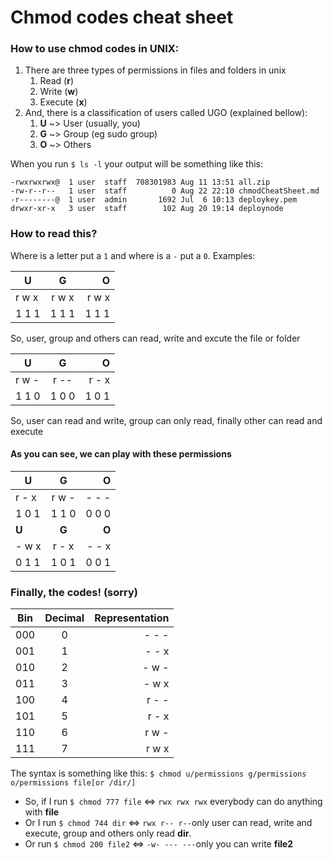 # Chmod codes cheat sheet

### How to use chmod codes in UNIX:

1. There are three types of permissions in files and folders in unix
    1. Read    (**r**)
    2. Write   (**w**)
    3. Execute (**x**)
2. And, there is a classification of users called UGO (explained bellow):
    1. **U** ~> User (usually, you)
    2. **G** ~> Group (eg sudo group)
    3. **O** ~> Others

When you run `$ ls -l` your output will be something like this:

```
-rwxrwxrwx@  1 user  staff  708301983 Aug 11 13:51 all.zip
-rw-r--r--   1 user  staff          0 Aug 22 22:10 chmodCheatSheet.md
-r--------@  1 user  admin       1692 Jul  6 10:13 deploykey.pem
drwxr-xr-x   3 user  staff        102 Aug 20 19:14 deploynode
```

### How to read this?

Where is a letter put a `1` and where is a `-` put a `0`. Examples:

| **U**        | **G**           | **O**  |
| ------------- |:-------------:| -----:|
| r w x| r w x | r w x |
|1 1 1 | 1 1 1 | 1 1 1|

So, user, group and others can read, write and excute the file or folder


| **U**        | **G**           | **O**  |
| ------------- |:-------------:| -----:|
| r w -| r -- | r - x |
|1 1 0 | 1 0 0 | 1 0 1|

So, user can read and write, group can only read, finally other can read and execute

#### As you can see, we can play with these permissions

| **U**        | **G**           | **O**  |
| ------------- |:-------------:| -----:|
| r - x| r w - | - - - |
|1 0 1 | 1 1 0 | 0 0 0|
| **U**        | **G**           | **O**  |
| - w x| r - x | - - x |
|0 1 1 | 1 0 1 | 0 0 1|

### Finally, the codes! (sorry)

| Bin        | Decimal           | Representation  |
| ------------- |:-------------:| -----:|
| 000      | 0 | -&nbsp;-&nbsp;- |
| 001      | 1 |   -&nbsp;-&nbsp;x |
| 010 | 2 |    -&nbsp;w&nbsp;- |
| 011 | 3 |    -&nbsp;w&nbsp;x |
| 100 | 4 |    r&nbsp;-&nbsp;- |
| 101 | 5 |    r&nbsp;-&nbsp;x |
| 110 | 6 |    r&nbsp;w&nbsp;- |
| 111 | 7 |    r&nbsp;w&nbsp;x |

The syntax is something like this: `$ chmod u/permissions g/permissions o/permissions file[or /dir/]`

* So, if I run `$ chmod 777 file` <=>
`rwx rwx rwx` everybody can do anything with **file**
* Or I run `$ chmod 744 dir` <=>
`rwx r-- r--`only user can read, write and execute, group and others only read **dir**. 
* Or run `$ chmod 200 file2` <=>
`-w- --- ---`only you can write **file2**
